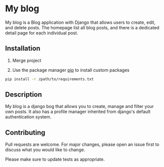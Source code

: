 # My blog

My blog is a Blog application with Django that allows users to create, edit, and delete posts. The homepage list all blog posts, and there is a dedicated detail page for each individual post.

## Installation

1. Merge project

2. Use the package manager [pip](https://pip.pypa.io/en/stable/) to install custom packages

```bash
pip install -r /path/to/requirements.txt
```

## Description

My blog is a django bog that allows you to create, manage and filter your own posts.
It also has a profile manager inherited from django's default authentication system.

## Contributing
Pull requests are welcome. For major changes, please open an issue first to discuss what you would like to change.

Please make sure to update tests as appropriate.